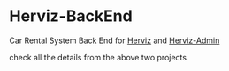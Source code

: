 # Herviz-BackEnd
Car Rental System Back End for [Herviz](https://github.com/DB-CarRet/Herviz) and [Herviz-Admin](https://github.com/DB-CarRet/Herviz-Admin)

check all the details from the above two projects
